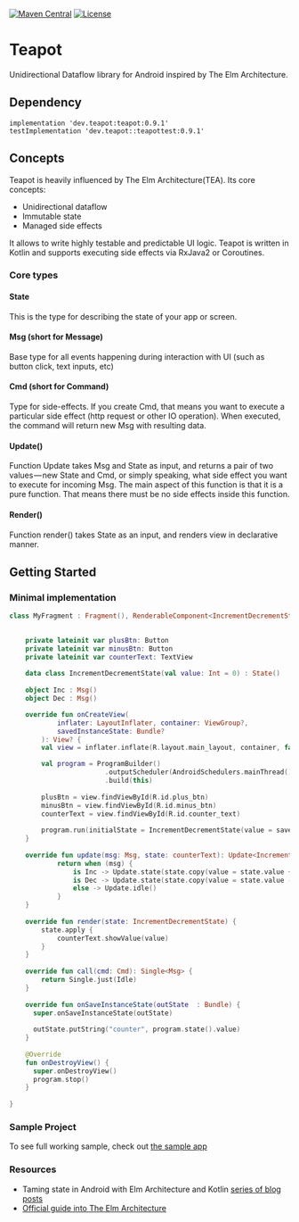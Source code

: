 [![Maven Central](https://img.shields.io/maven-central/v/com.factorymarket.rxelm/rxelm.svg)](https://search.maven.org/#search%7Cga%7C1%7Cg%3A%22com.factorymarket.rxelm%22)
[![License](https://img.shields.io/badge/License-Apache%202.0-yellowgreen.svg)](https://github.com/FactoryMarketRetailGmbH/RxElm/blob/master/LICENSE)

# Teapot
Unidirectional Dataflow library for Android inspired by The Elm Architecture. 


## Dependency

```
implementation 'dev.teapot:teapot:0.9.1'
testImplementation 'dev.teapot::teapottest:0.9.1'
```



## Concepts 
Teapot is heavily influenced by The Elm Architecture(TEA). Its core concepts:

* Unidirectional dataflow
* Immutable state
* Managed side effects

It allows to write highly testable and predictable UI logic. Teapot is written in Kotlin and supports executing side effects via RxJava2 or Coroutines.

### Core types
#### State 
This is the type for describing the state of your app or screen. 

#### Msg (short for Message)  
Base type for all events happening during interaction with UI (such as button click, text inputs, etc)

#### Cmd (short for Command) 
Type for side-effects. If you create Cmd, that means you want to execute a particular side effect (http request or other IO operation).
When executed, the command will return new Msg with resulting data.

#### Update()  
Function Update takes Msg and State as input, and returns a pair of two values — new State and Cmd, or simply speaking, what side effect you want to execute for incoming Msg. 
The main aspect of this function is that it is a pure function. That means there must be no side effects inside this function.

#### Render() 
Function render() takes State as an input, and renders view in declarative manner. 

## Getting Started

### Minimal implementation

```kotlin
class MyFragment : Fragment(), RenderableComponent<IncrementDecrementState> {

  
    private lateinit var plusBtn: Button
    private lateinit var minusBtn: Button
    private lateinit var counterText: TextView   
    
    data class IncrementDecrementState(val value: Int = 0) : State()
    
    object Inc : Msg()
    object Dec : Msg()

    override fun onCreateView(
            inflater: LayoutInflater, container: ViewGroup?,
            savedInstanceState: Bundle?
        ): View? {
        val view = inflater.inflate(R.layout.main_layout, container, false)       

        val program = ProgramBuilder()
                        .outputScheduler(AndroidSchedulers.mainThread())
                        .build(this)
                        
        plusBtn = view.findViewById(R.id.plus_btn)
        minusBtn = view.findViewById(R.id.minus_btn)
        counterText = view.findViewById(R.id.counter_text)
               
        program.run(initialState = IncrementDecrementState(value = savedInstanceState?.getInt("counter", 0) ?: 0))              
    }
    
    override fun update(msg: Msg, state: counterText): Update<IncrementDecrementState> {          
            return when (msg) {            
                is Inc -> Update.state(state.copy(value = state.value + 1))               
                is Dec -> Update.state(state.copy(value = state.value - 1))
                else -> Update.idle()
            }
    }
    
    override fun render(state: IncrementDecrementState) {
        state.apply {
            counterText.showValue(value)
        }
    }
    
    override fun call(cmd: Cmd): Single<Msg> {
        return Single.just(Idle)         
    }
    
    override fun onSaveInstanceState(outState  : Bundle) {
      super.onSaveInstanceState(outState)
     
      outState.putString("counter", program.state().value)
    }
    
    @Override
    fun onDestroyView() {
      super.onDestroyView()
      program.stop()
    }
    
}
```

### Sample Project 
To see full working sample, check out [the sample app](https://github.com/FactoryMarketRetailGmbH/Teapot/tree/master/sample) 


### Resources
* Taming state in Android with Elm Architecture and Kotlin [series of blog posts](https://proandroiddev.com/taming-state-in-android-with-elm-architecture-and-kotlin-part-1-566caae0f706)
* [Official guide into The Elm Architecture](https://guide.elm-lang.org/architecture/)
